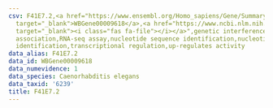 ```yaml
---
csv: F41E7.2,<a href="https://www.ensembl.org/Homo_sapiens/Gene/Summary?db=core;g=WBGene00009618"
  target="_blank">WBGene00009618</a>,<a href="https://www.ncbi.nlm.nih.gov/pubmed/27496166"
  target="_blank"><i class="fas fa-file"></i></a>",genetic interference,functional
  association,RNA-seq assay,nucleotide sequence identification,nucleotide sequence
  identification,transcriptional regulation,up-regulates activity
data_alias: F41E7.2
data_id: WBGene00009618
data_numevidence: 1
data_species: Caenorhabditis elegans
data_taxid: '6239'
title: F41E7.2
---
```

